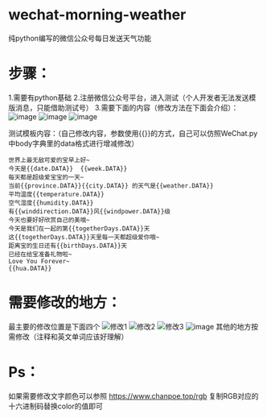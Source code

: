 # wechat-morning-weather
纯python编写的微信公众号每日发送天气功能

# 步骤：
1.需要有python基础
2.注册微信公众号平台，进入测试（个人开发者无法发送模版消息，只能借助测试号）
3.需要下面的内容（修改方法在下面会介绍）：
![image](https://user-images.githubusercontent.com/84487466/185932772-ea4d8bde-02e1-44ea-8f44-be6f9802b7f1.png)
![image](https://user-images.githubusercontent.com/84487466/185932928-431770f1-d7d5-46b9-b0c6-dcb7a21697a0.png)
![image](https://user-images.githubusercontent.com/84487466/185933228-b2ca133a-a273-4004-9ffb-34d48904c0da.png)

测试模板内容：（自己修改内容，参数使用{{}}的方式，自己可以仿照WeChat.py中body字典里的data格式进行增减修改）
```
世界上最无敌可爱的宝早上好~
今天是{{date.DATA}}  {{week.DATA}} 
每天都是超级爱宝宝的一天~ 
当前{{province.DATA}}{{city.DATA}} 的天气是{{weather.DATA}}
平均温度{{temperature.DATA}}
空气湿度{{humidity.DATA}}
有{{winddirection.DATA}}风{{windpower.DATA}}级
今天也要好好欣赏自己的美哦~ 
今天是我们在一起的第{{togetherDays.DATA}}天
这{{togetherDays.DATA}}天里每一天都超级爱你哦~
距离宝的生日还有{{birthDays.DATA}}天
已经在给宝准备礼物啦~ 
Love You Forever~ 
{{hua.DATA}}
```



# 需要修改的地方：
最主要的修改位置是下面四个
![修改1](https://user-images.githubusercontent.com/84487466/185930408-8c4f19b4-dc84-4bc1-89d9-1bd94cc6dd68.png)
![修改2](https://user-images.githubusercontent.com/84487466/185930650-a6314f5b-878f-44e9-bc51-77a2cee4724b.png)
![修改3](https://user-images.githubusercontent.com/84487466/185930905-f1f0391f-3a22-433e-b6f1-fd0229600d07.png)
![image](https://user-images.githubusercontent.com/84487466/185931654-bc224b0a-d42a-4062-ad6f-4505f6ae11bc.png)
其他的地方按需修改（注释和英文单词应该好理解）

# Ps：
  如果需要修改文字颜色可以参照  https://www.chanpoe.top/rgb  复制RGB对应的十六进制码替换color的值即可
 
